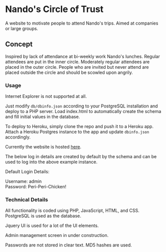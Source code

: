 # Nando's Circle of Trust

A website to motivate people to attend Nando's trips. Aimed at companies or large groups.

## Concept

Inspired by lack of attendance at bi-weekly work Nando's lunches. Regular attendees are put in the inner circle. Moderately regular attendees are placed in the outer circle. People who are invited but never attend are placed outside the circle and should be scowled upon angrily.

### Usage

Internet Explorer is not supported at all.

Just modify `db/dbinfo.json` according to your PostgreSQL installation and deploy to a PHP server. Load index.html to automatically create the schema and fill initial values in the database.

To deploy to Heroku, simply clone the repo and push it to a Heroku app. Attach a Heroku Postgres instance to the app and update `dbinfo.json` accordingly.

Currently the website is hosted [here](http://circle-of-trust.herokuapp.com/ "Nando's Circle of Trust"). 

The below log in details are created by default by the schema and can be used to log into the above example instance.

Default Login Details:

Username: admin    
Password: Peri-Peri-Chicken!

### Technical Details

All functionality is coded using PHP, JavaScript, HTML, and CSS. PostgreSQL is used as the database.

Jquery UI is used for a lot of the UI elements.

Admin management screen in under construction.

Passwords are not stored in clear text. MD5 hashes are used.


